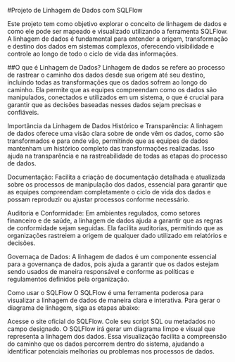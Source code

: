 #Projeto de Linhagem de Dados com SQLFlow

Este projeto tem como objetivo explorar o conceito de linhagem de dados e como ele pode ser mapeado e visualizado utilizando a ferramenta SQLFlow. A linhagem de dados é fundamental para entender a origem, transformação e destino dos dados em sistemas complexos, oferecendo visibilidade e controle ao longo de todo o ciclo de vida das informações.

##O que é Linhagem de Dados?
Linhagem de dados se refere ao processo de rastrear o caminho dos dados desde sua origem até seu destino, incluindo todas as transformações que os dados sofrem ao longo do caminho. Ela permite que as equipes compreendam como os dados são manipulados, conectados e utilizados em um sistema, o que é crucial para garantir que as decisões baseadas nesses dados sejam precisas e confiáveis.

Importância da Linhagem de Dados
Histórico e Transparência: A linhagem de dados oferece uma visão clara sobre de onde vêm os dados, como são transformados e para onde vão, permitindo que as equipes de dados mantenham um histórico completo das transformações realizadas. Isso ajuda na transparência e na rastreabilidade de todas as etapas do processo de dados.

Documentação: Facilita a criação de documentação detalhada e atualizada sobre os processos de manipulação dos dados, essencial para garantir que as equipes compreendam completamente o ciclo de vida dos dados e possam reproduzir ou ajustar processos conforme necessário.

Auditoria e Conformidade: Em ambientes regulados, como setores financeiro e de saúde, a linhagem de dados ajuda a garantir que as regras de conformidade sejam seguidas. Ela facilita auditorias, permitindo que as organizações rastreiem a origem de qualquer dado utilizado em relatórios e decisões.

Governaça de Dados: A linhagem de dados é um componente essencial para a governança de dados, pois ajuda a garantir que os dados estejam sendo usados de maneira responsável e conforme as políticas e regulamentos definidos pela organização.

Como usar o SQLFlow
O SQLFlow é uma ferramenta poderosa para visualizar a linhagem de dados de maneira clara e interativa. Para gerar o diagrama de linhagem, siga as etapas abaixo:

Acesse o site oficial do SQLFlow.
Cole seu script SQL ou metadados no campo designado.
O SQLFlow irá gerar um diagrama limpo e visual que representa a linhagem dos dados.
Essa visualização facilita a compreensão do caminho que os dados percorrem dentro do sistema, ajudando a identificar potenciais melhorias ou problemas nos processos de dados.

